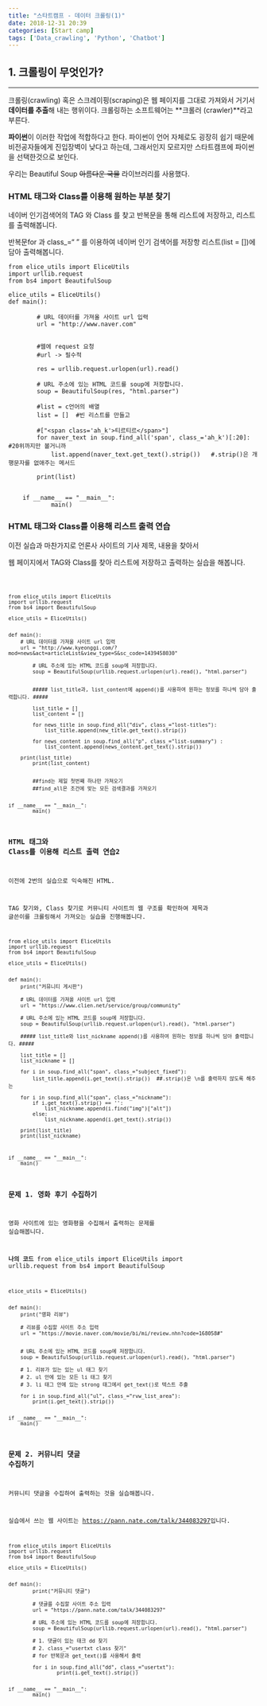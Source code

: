 ```yaml
---
title: "스타트캠프 - 데이터 크롤링(1)"
date: 2018-12-31 20:39
categories: [Start camp]
tags: ['Data_crawling', 'Python', 'Chatbot']
---
```



## 1. 크롤링이 무엇인가?

---

크롤링(crawling) 혹은 스크레이핑(scraping)은 웹 페이지를
그대로 가져와서 거기서 **데이터를 추출**해 내는 행위이다.
크롤링하는 소프트웨어는 **크롤러 (crawler)**라고 부른다.

**파이썬**이 이러한 작업에 적합하다고 한다.
파이썬이 언어 자체로도 굉장히 쉽기 때문에 비전공자들에게 진입장벽이 낮다고 하는데,
그래서인지 모르지만 스타트캠프에 파이썬을 선택한것으로 보인다.

우리는 Beautiful Soup ~~아름다운 국물~~ 라이브러리를 사용했다.



### HTML 태그와 Class를 이용해 원하는 부분 찾기

네이버 인기검색어의 TAG 와 Class 를 찾고 반복문을 통해 리스트에 저장하고, 리스트를 출력해봅니다.

반복문for 과 class_=“ ” 를 이용하여 네이버 인기 검색어를 저장항 리스트(list = [])에 담아 출력해봅니다.


	from elice_utils import EliceUtils
	import urllib.request
	from bs4 import BeautifulSoup
	
	elice_utils = EliceUtils()
	def main():
    	
    		# URL 데이터를 가져올 사이트 url 입력
    		url = "http://www.naver.com"
        
        
    		#웹에 request 요청
    		#url -> 필수적
    
    		res = urllib.request.urlopen(url).read()
    
    		# URL 주소에 있는 HTML 코드를 soup에 저장합니다.
    		soup = BeautifulSoup(res, "html.parser")
    		
    		#list = c언어의 배열
    		list = []  #빈 리스트를 만들고
    		
    		#["<span class='ah_k'>티르티르</span>"]
    		for naver_text in soup.find_all('span', class_='ah_k')[:20]:  #20위까지만 볼거니까
        		list.append(naver_text.get_text().strip())   #.strip()은 개행문자를 없애주는 메서드

    		print(list)


		if __name__ == "__main__":
    			main()



### HTML 태그와 Class를 이용해 리스트 출력 연습

이전 실습과 마찬가지로 언론사 사이트의 기사 제목, 내용을 찾아서

웹 페이지에서 TAG와 Class를 찾아 리스트에 저장하고 출력하는 실습을 해봅니다.


<code>

	from elice_utils import EliceUtils
	import urllib.request
	from bs4 import BeautifulSoup

	elice_utils = EliceUtils()


	def main():
		# URL 데이터를 가져올 사이트 url 입력
		url = "http://www.kyeonggi.com/?mod=news&act=articleList&view_type=S&sc_code=1439458030"
		
    		# URL 주소에 있는 HTML 코드를 soup에 저장합니다.
    		soup = BeautifulSoup(urllib.request.urlopen(url).read(), "html.parser")
		
		
    		##### list_title과, list_content에 append()를 사용하여 원하는 정보를 하나씩 담아 출력합니다. #####

    		list_title = []
    		list_content = []

    		for news_title in soup.find_all("div", class_="lost-titles"):
    			list_title.append(new_title.get_text().strip())
	
    		for news_content in soup.find_all("p", class_="list-summary") :
      			list_content.append(news_content.get_text().strip())

		print(list_title)
    		print(list_content)


    		##find는 제일 첫번째 하나만 가져오기
    		##find_all은 조건에 맞는 모든 검색결과를 가져오기


	if __name__ == "__main__":
    		main()




### HTML 태그와 Class를 이용해 리스트 출력 연습2


이전에 2번의 실습으로 익숙해진 HTML.

TAG 찾기와, Class 찾기로 커뮤니티 사이트의 웹 구조를 확인하여 제목과 글쓴이를 크롤링해서 가져오는 실습을 진행해봅니다.

    from elice_utils import EliceUtils
    import urllib.request
    from bs4 import BeautifulSoup

    elice_utils = EliceUtils()


    def main():
        print("커뮤니티 게시판")

        # URL 데이터를 가져올 사이트 url 입력
        url = "https://www.clien.net/service/group/community"

        # URL 주소에 있는 HTML 코드를 soup에 저장합니다.
        soup = BeautifulSoup(urllib.request.urlopen(url).read(), "html.parser")

        ##### list_title와 list_nickname append()를 사용하여 원하는 정보를 하나씩 담아 출력합니다. #####

        list_title = []
        list_nickname = []

        for i in soup.find_all("span", class_="subject_fixed"):
            list_title.append(i.get_text().strip())  ##.strip()은 \n를 출력하지 않도록 해주는 

        for i in soup.find_all("span", class_="nickname"):
            if i.get_text().strip() == '':
                list_nickname.append(i.find("img")["alt"])
            else:
                list_nickname.append(i.get_text().strip())

        print(list_title)
        print(list_nickname)

    

    if __name__ == "__main__":
        main()



### 문제 1. 영화 후기 수집하기

영화 사이트에 있는 영화평을 수집해서 출력하는 문제를 실습해봅니다.

**나의 코드**
    from elice_utils import EliceUtils
    import urllib.request
    from bs4 import BeautifulSoup

    elice_utils = EliceUtils()


    def main():
        print("영화 리뷰")

        # 리뷰를 수집할 사이트 주소 입력
        url = "https://movie.naver.com/movie/bi/mi/review.nhn?code=168058#"


        # URL 주소에 있는 HTML 코드를 soup에 저장합니다.
        soup = BeautifulSoup(urllib.request.urlopen(url).read(), "html.parser")

        # 1. 리뷰가 있는 있는 ul 태그 찾기
        # 2. ul 안에 있는 모든 li 태그 찾기
        # 3. li 태그 안에 있는 strong 태그에서 get_text()로 텍스트 추출  
    
        for i in soup.find_all("ul", class_="rvw_list_area"):
            print(i.get_text().strip())
  

    if __name__ == "__main__":
        main()


### 문제 2. 커뮤니티 댓글 수집하기

커뮤니티 댓글을 수집하여 출력하는 것을 실습해봅니다.

실습에서 쓰는 웹 사이트는 <https://pann.nate.com/talk/344083297>입니다.

	from elice_utils import EliceUtils
	import urllib.request
	from bs4 import BeautifulSoup

	elice_utils = EliceUtils()


	def main():
    		print("커뮤니티 댓글")

    		# 댓글를 수집할 사이트 주소 입력
    		url = "https://pann.nate.com/talk/344083297"

    		# URL 주소에 있는 HTML 코드를 soup에 저장합니다.
    		soup = BeautifulSoup(urllib.request.urlopen(url).read(), "html.parser")

    		# 1. 댓글이 있는 태크 dd 찾기
    		# 2. class_="usertxt class 찾기"
    		# for 반복문과 get_text()를 사용해서 출력

    		for i in soup.find_all("dd", class_="usertxt"):
        			print(i.get_text().strip())


	if __name__ == "__main__":
    		main()



